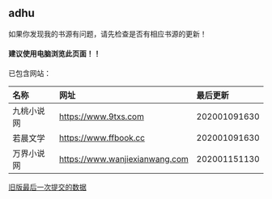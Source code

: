 ## adhu

如果你发现我的书源有问题，请先检查是否有相应书源的更新！

#### 建议使用电脑浏览此页面！！

已包含网站：

|名称|网址|最后更新|
|:-|:-|:-|
|九桃小说网|https://www.9txs.com|202001091630|
|若晨文学|https://www.ffbook.cc|202001091630|
|万界小说网|https://www.wanjiexianwang.com|202001151130|


[旧版最后一次提交的数据](https://github.com/adhu2018/adhu2018.github.io/blob/37b664efa0cd3164da112dc705ccaf75782dc8a9/test/index.md)
